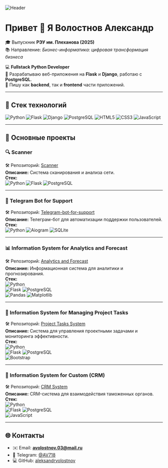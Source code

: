 ![Header](assets/banner.png)

# Привет 👋 Я Волостнов Александр  

🎓 Выпускник **РЭУ им. Плеханова (2025)**  
📚 Направление: *Бизнес-информатика: цифровая трансформация бизнеса*  

💻 **Fullstack Python Developer**  
🚀 Разрабатываю веб-приложения на **Flask** и **Django**, работаю с **PostgreSQL**.  
🎨 Пишу как **backend**, так и **frontend** части приложений.  

---

## 🚀 Стек технологий

![Python](https://img.shields.io/badge/Python-3776AB?style=for-the-badge&logo=python&logoColor=white)
![Flask](https://img.shields.io/badge/Flask-000000?style=for-the-badge&logo=flask&logoColor=white)
![Django](https://img.shields.io/badge/Django-092E20?style=for-the-badge&logo=django&logoColor=white)
![PostgreSQL](https://img.shields.io/badge/PostgreSQL-316192?style=for-the-badge&logo=postgresql&logoColor=white)
![HTML5](https://img.shields.io/badge/HTML5-E34F26?style=for-the-badge&logo=html5&logoColor=white)
![CSS3](https://img.shields.io/badge/CSS3-1572B6?style=for-the-badge&logo=css3&logoColor=white)
![JavaScript](https://img.shields.io/badge/JavaScript-F7DF1E?style=for-the-badge&logo=javascript&logoColor=black)

---

## 📂 Основные проекты

### 🔍 Scanner
🛠 Репозиторий: [Scanner](https://github.com/aleksandrvolostnov/Scanner)  
**Описание:** Система сканирования и анализа сети.  
**Стек:**  
![Python](https://img.shields.io/badge/Python-3776AB?logo=python&logoColor=white) 
![Flask](https://img.shields.io/badge/Flask-000000?logo=flask&logoColor=white) 
![PostgreSQL](https://img.shields.io/badge/PostgreSQL-316192?logo=postgresql&logoColor=white)

---

### 🤖 Telegram Bot for Support
🛠 Репозиторий: [Telegram-bot-for-support](https://github.com/aleksandrvolostnov/Telegram-bot-for-support)  
**Описание:** Телеграм-бот для автоматизации поддержки пользователей.  
**Стек:**  
![Python](https://img.shields.io/badge/Python-3776AB?logo=python&logoColor=white) 
![Aiogram](https://img.shields.io/badge/Aiogram-2CA5E0?logo=telegram&logoColor=white) 
![SQLite](https://img.shields.io/badge/SQLite-003B57?logo=sqlite&logoColor=white)

---

### 📊 Information System for Analytics and Forecast
🛠 Репозиторий: [Analytics and Forecast](https://github.com/aleksandrvolostnov/Information-system-for-analytics-and-forecast)  
**Описание:** Информационная система для аналитики и прогнозирования.  
**Стек:**  
![Python](https://img.shields.io/badge/Python-3776AB?logo=python&logoColor=white)  
![Flask](https://img.shields.io/badge/Flask-000000?logo=flask&logoColor=white) 
![PostgreSQL](https://img.shields.io/badge/PostgreSQL-316192?logo=postgresql&logoColor=white)  
![Pandas](https://img.shields.io/badge/Pandas-150458?logo=pandas&logoColor=white) 
![Matplotlib](https://img.shields.io/badge/Matplotlib-11557c?logo=plotly&logoColor=white)

---

### 📌 Information System for Managing Project Tasks
🛠 Репозиторий: [Project Tasks System](https://github.com/aleksandrvolostnov/Information-system-for-managing-project-tasks-and-monitoring-efficiency)  
**Описание:** Система для управления проектными задачами и мониторинга эффективности.  
**Стек:**  
![Python](https://img.shields.io/badge/Python-3776AB?logo=python&logoColor=white)  
![Flask](https://img.shields.io/badge/Flask-000000?logo=flask&logoColor=white) 
![PostgreSQL](https://img.shields.io/badge/PostgreSQL-316192?logo=postgresql&logoColor=white)  
![Bootstrap](https://img.shields.io/badge/Bootstrap-7952B3?logo=bootstrap&logoColor=white)

---

### 👥 Information System for Custom (CRM)
🛠 Репозиторий: [CRM System](https://github.com/aleksandrvolostnov/Information-system-for-custom)  
**Описание:** CRM-система для взаимодействия таможенных органов.  
**Стек:**  
![Python](https://img.shields.io/badge/Python-3776AB?logo=python&logoColor=white)  
![Flask](https://img.shields.io/badge/Flask-000000?logo=flask&logoColor=white) 
![PostgreSQL](https://img.shields.io/badge/PostgreSQL-316192?logo=postgresql&logoColor=white)  
![JavaScript](https://img.shields.io/badge/JavaScript-F7DF1E?logo=javascript&logoColor=black)

---

## 🌐 Контакты

- ✉️ Email: **avolostnov.03@mail.ru**  
- 💬 Telegram: [@AV718](https://t.me/AV718)  
- 💻 GitHub: [aleksandrvolostnov](https://github.com/aleksandrvolostnov)
